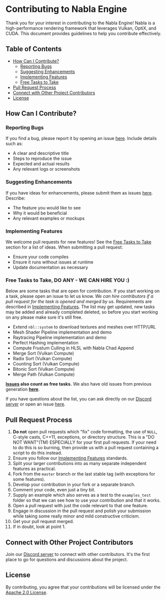 # Contributing to Nabla Engine

Thank you for your interest in contributing to the Nabla Engine! Nabla is a high-performance rendering framework that leverages Vulkan, OptiX, and CUDA. This document provides guidelines to help you contribute effectively.

## Table of Contents

- [How Can I Contribute?](#how-can-i-contribute)
  - [Reporting Bugs](#reporting-bugs)
  - [Suggesting Enhancements](#suggesting-enhancements)
  - [Implementing Features](#implementing-features)
  - [Free Tasks to Take](#free-tasks-to-take)
- [Pull Request Process](#pull-request-process)
- [Connect with Other Project Contributors](#connect-with-other-project-contributors)
- [License](#license)

## How Can I Contribute?

### Reporting Bugs

If you find a bug, please report it by opening an issue [here](https://github.com/Devsh-Graphics-Programming/Nabla/issues). Include details such as:

- A clear and descriptive title
- Steps to reproduce the issue
- Expected and actual results
- Any relevant logs or screenshots

### Suggesting Enhancements

If you have ideas for enhancements, please submit them as issues [here](https://github.com/Devsh-Graphics-Programming/Nabla/issues). Describe:

- The feature you would like to see
- Why it would be beneficial
- Any relevant examples or mockups

### Implementing Features

We welcome pull requests for new features! See the [Free Tasks to Take](#free-tasks-to-take) section for a list of ideas. When submitting a pull request:

- Ensure your code compiles
- Ensure it runs without issues at runtime
- Update documentation as necessary

### Free Tasks to Take, DO ANY - WE CAN HIRE YOU :)

Below are some tasks that are open for contribution. If you start working on a task, please open an issue to let us know. *We can hire contributors if a pull request for the task is opened and merged by us*. Requirements are described in [Implementing Features](#implementing-features). The list may get updated, new tasks may be added and already completed deleted, so before you start working on any please make sure it's still free.

- Extend `nbl::system` to download textures and meshes over HTTP/URL
- Mesh Shader Pipeline implementation and demo
- Raytracing Pipeline implementation and demo
- Perfect Hashing implementation
- Compute Frustum Culling in HLSL with Nabla Chad Append
- Merge Sort (Vulkan Compute)
- Radix Sort (Vulkan Compute)
- Counting Sort (Vulkan Compute)
- Bitonic Sort (Vulkan Compute)
- Merge Path (Vulkan Compute)

 **[Issues](https://github.com/Devsh-Graphics-Programming/Nabla/issues) also count as free tasks.** We also have old issues from previous generation **[here](https://github.com/buildaworldnet/IrrlichtBAW/issues?q=is%3Aissue+is%3Aopen+sort%3Aupdated-desc)**.

If you have questions about the list, you can ask directly on our [Discord server](https://discord.gg/SsJzqS23) or open an issue [here](https://github.com/Devsh-Graphics-Programming/Nabla/issues).

## Pull Request Process

1. **Do not** open pull requests which "fix" code formatting, the use of `NULL`, C-style casts, C++11, exceptions, or directory structure. This is a "DO NOT WANT"(TM) ESPECIALLY for your first pull requests. If your need to do this is so burning, then provide us with a pull request containing a script to do this instead.
2. Ensure you follow our [Implementing Features](#implementing-features) standards.
3. Split your larger contributions into as many separate independent features as practical.
4. Fork from the `master` branch or the last stable tag (with exceptions for some features).
5. Develop your contribution in your fork or a separate branch.
6. Comment your code, even just a tiny bit.
7. Supply an example which also serves as a test to the `examples_test` folder so that we can see how to use your contribution and that it works.
8. Open a pull request with just the code relevant to that one feature.
9. Engage in discussion in the pull request and polish your submission while taking some really minor and mild constructive criticism.
10. Get your pull request merged.
11. If in doubt, look at point 1.

## Connect with Other Project Contributors

Join our [Discord server](https://discord.gg/SsJzqS23) to connect with other contributors. It's the first place to go for questions and discussions about the project.

## License

By contributing, you agree that your contributions will be licensed under the [Apache 2.0 License](LICENSE).
